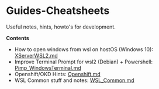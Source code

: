 # Guides-Cheatsheets
Useful notes, hints, howto's for development.

**Contents**
* How to open windows from wsl on hostOS (Windows 10): [XServerWSL2.md](https://github.com/Kraego/Guides-Cheatsheets/blob/master/XServerWSL2.md)
* Improve Terminal Prompt for wsl2 (Debian) + Powershell: [Pimp_WindowsTerminal.md](https://github.com/Kraego/Guides-Cheatsheets/blob/master/Pimp_WindowsTerminal.md)
* Openshift/OKD Hints: [Openshift.md](https://github.com/Kraego/Guides-Cheatsheets/blob/master/Openshift.md)
* WSL Common stuff and notes: [WSL_Common.md](https://github.com/Kraego/Guides-Cheatsheets/blob/master/WSL_Common.md)
